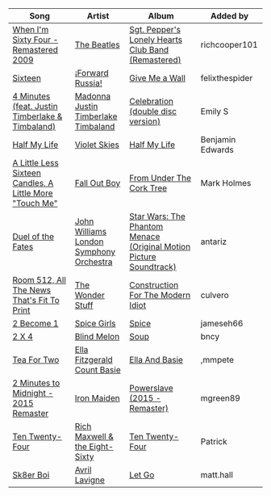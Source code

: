 | Song | Artist | Album | Added by |
|-|-|-|-|
| [When I'm Sixty Four - Remastered 2009](https://open.spotify.com/track/1NrbnHlR2BFREcyWXHIHip) | [The Beatles](https://open.spotify.com/artist/3WrFJ7ztbogyGnTHbHJFl2) | [Sgt. Pepper's Lonely Hearts Club Band (Remastered)](https://open.spotify.com/album/6QaVfG1pHYl1z15ZxkvVDW) | richcooper101 |
| [Sixteen](https://open.spotify.com/track/1zTiWLd8QZRly7KAn2kt9E) | [¡Forward Russia!](https://open.spotify.com/artist/78Gq4ZUZW4rFbOy6ejqFto) | [Give Me a Wall](https://open.spotify.com/album/2edtfKYVrb0Qd6KWerme9L) | felixthespider |
| [4 Minutes (feat. Justin Timberlake & Timbaland)](https://open.spotify.com/track/1oHClQEgDmmbcEx12Kc5nZ) | [Madonna](https://open.spotify.com/artist/6tbjWDEIzxoDsBA1FuhfPW)<br>[Justin Timberlake](https://open.spotify.com/artist/31TPClRtHm23RisEBtV3X7)<br>[Timbaland](https://open.spotify.com/artist/5Y5TRrQiqgUO4S36tzjIRZ) | [Celebration (double disc version)](https://open.spotify.com/album/43lok9zd7BW5CoYkXZs7S0) | Emily S |
| [Half My Life](https://open.spotify.com/track/2QoEdD1n0RNZGRln8IuZKC) | [Violet Skies](https://open.spotify.com/artist/56w356OnIbrmFsOFcx3NQN) | [Half My Life](https://open.spotify.com/album/6jDCaZlFKZVUeDMvJNOJ1o) | Benjamin Edwards |
| [A Little Less Sixteen Candles, A Little More "Touch Me"](https://open.spotify.com/track/4pmU8AtVu9qU40Xd9zjEfA) | [Fall Out Boy](https://open.spotify.com/artist/4UXqAaa6dQYAk18Lv7PEgX) | [From Under The Cork Tree](https://open.spotify.com/album/5nkUSlIhtoJZMOUlB0sNCp) | Mark Holmes |
| [Duel of the Fates](https://open.spotify.com/track/1ghlpxVfPbFH2jenrv9vVw) | [John Williams](https://open.spotify.com/artist/3dRfiJ2650SZu6GbydcHNb)<br>[London Symphony Orchestra](https://open.spotify.com/artist/5yxyJsFanEAuwSM5kOuZKc) | [Star Wars: The Phantom Menace (Original Motion Picture Soundtrack)](https://open.spotify.com/album/45EFycwtfRhnDPWbc2mClK) | antariz |
| [Room 512, All The News That's Fit To Print](https://open.spotify.com/track/6adexLf9nkXYvZW5AHmpRQ) | [The Wonder Stuff](https://open.spotify.com/artist/0Uo1d5A6BR1I155GlD9WYo) | [Construction For The Modern Idiot](https://open.spotify.com/album/0juncbv5MKMHIzEfDNuOyr) | culvero |
| [2 Become 1](https://open.spotify.com/track/36AWdhZIGLUTkWpJDhe7va) | [Spice Girls](https://open.spotify.com/artist/0uq5PttqEjj3IH1bzwcrXF) | [Spice](https://open.spotify.com/album/3x2jF7blR6bFHtk4MccsyJ) | jameseh66 |
| [2 X 4](https://open.spotify.com/track/4jy80oG5ONPMIoO4FrXXJH) | [Blind Melon](https://open.spotify.com/artist/5sD1ZLf2dGQ9gQ3YJl1eAd) | [Soup](https://open.spotify.com/album/1oFb2lITfburNYlKeyGnMO) | bncy |
| [Tea For Two](https://open.spotify.com/track/3Li4NJba2DNAXGvjILomAN) | [Ella Fitzgerald](https://open.spotify.com/artist/5V0MlUE1Bft0mbLlND7FJz)<br>[Count Basie](https://open.spotify.com/artist/2jFZlvIea42ZvcCw4OeEdA) | [Ella And Basie](https://open.spotify.com/album/752AJr22BFy9yubj4XJauv) | ,mmpete |
| [2 Minutes to Midnight - 2015 Remaster](https://open.spotify.com/track/4sAjWbPq6iSI6I0Ovr9CkY) | [Iron Maiden](https://open.spotify.com/artist/6mdiAmATAx73kdxrNrnlao) | [Powerslave (2015 - Remaster)](https://open.spotify.com/album/2HPWTaRPYl0Iu3lJrI5V2z) | mgreen89 |
| [Ten Twenty-Four](https://open.spotify.com/track/5gEltN9HvANx0nZpFnqgs8) | [Rich Maxwell & the Eight-Sixty](https://open.spotify.com/artist/3V2lqTbd5mAL5YsuI5mXgr) | [Ten Twenty-Four](https://open.spotify.com/album/4Sc1vVi4SAclyR16stmFtg) | Patrick |
| [Sk8er Boi](https://open.spotify.com/track/00Mb3DuaIH1kjrwOku9CGU) | [Avril Lavigne](https://open.spotify.com/artist/0p4nmQO2msCgU4IF37Wi3j) | [Let Go](https://open.spotify.com/album/3zXjR3y2dUWklKmmp6lEhy) | matt.hall |